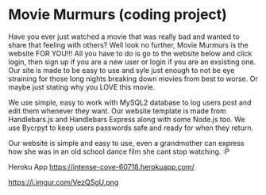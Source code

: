 # Movie Murmurs (coding project)

Have you ever just watched a movie that was really bad and wanted to share that feeling with others? 
Well look no further, Movie Murmurs is the website FOR YOU!!! 
All you have to do is go to the website below and click login, then sign up if you are a new user or login if you are an exsisting one.
Our site is made to be easy to use and syle just enough to not be eye straining for those long nights breaking down movies from best to worse. Or maybe just stating why you LOVE this movie.

We use simple, easy to work with MySQL2 database to log users post and edit them whenever they want. Our website template is made from Handlebars.js and Handlebars Express along with some Node.js too. We use Bycrpyt to keep users passwords safe and ready for when they return.

Our website is simple and easy to use, even a grandmother can express how she was in an old school dance film she cant stop watching. :P


Heroku App https://intense-cove-60718.herokuapp.com/

https://i.imgur.com/VezQSgU.png
